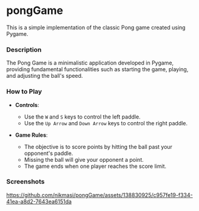 # pongGame

This is a simple implementation of the classic Pong game created using Pygame.

### Description

The Pong Game is a minimalistic application developed in Pygame, providing fundamental functionalities such as starting the game, playing, and adjusting the ball's speed.

### How to Play

- **Controls**:
  - Use the `W` and `S` keys to control the left paddle.
  - Use the `Up Arrow` and `Down Arrow` keys to control the right paddle.

- **Game Rules**:
  - The objective is to score points by hitting the ball past your opponent's paddle.
  - Missing the ball will give your opponent a point.
  - The game ends when one player reaches the score limit.

### Screenshots

https://github.com/nikmasi/pongGame/assets/138830925/c957fe19-f334-41ea-a8d2-7643ea6151da
